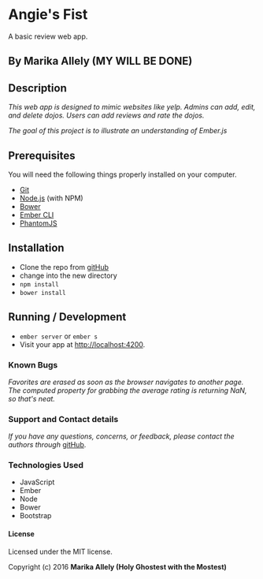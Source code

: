 # Angie's Fist

A basic review web app.  

## By Marika Allely (MY WILL BE DONE)

## Description

_This web app is designed to mimic websites like yelp.  Admins can add, edit, and delete dojos.  Users can add reviews and rate the dojos._

_The goal of this project is to illustrate an understanding of Ember.js_

## Prerequisites

You will need the following things properly installed on your computer.

* [Git](http://git-scm.com/)
* [Node.js](http://nodejs.org/) (with NPM)
* [Bower](http://bower.io/)
* [Ember CLI](http://www.ember-cli.com/)
* [PhantomJS](http://phantomjs.org/)

## Installation

* Clone the repo from [gitHub](https://github.com/MBAllely/angies_fist)
* change into the new directory
* `npm install`
* `bower install`

## Running / Development

* `ember server` or `ember s`
* Visit your app at [http://localhost:4200](http://localhost:4200).

### Known Bugs

_Favorites are erased as soon as the browser navigates to another page.  The computed property for grabbing the average rating is returning NaN, so that's neat._

### Support and Contact details

_If you have any questions, concerns, or feedback, please contact the authors through_ [gitHub](https://github.com/MBAllely).

### Technologies Used

* JavaScript
* Ember
* Node
* Bower
* Bootstrap

#### License
Licensed under the MIT license.

Copyright (c) 2016 **Marika Allely  (Holy Ghostest with the Mostest)**
